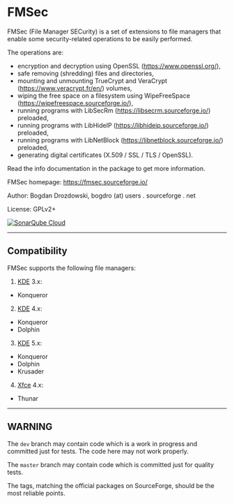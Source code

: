 # FMSec #

FMSec (File Manager SECurity) is a set of extensions to file managers that
enable some security-related operations to be easily performed.

The operations are:

-   encryption and decryption using OpenSSL (<https://www.openssl.org/>),
-   safe removing (shredding) files and directories,
-   mounting and unmounting TrueCrypt and VeraCrypt (<https://www.veracrypt.fr/en/>) volumes,
-   wiping the free space on a filesystem using WipeFreeSpace (<https://wipefreespace.sourceforge.io/>),
-   running programs with LibSecRm (<https://libsecrm.sourceforge.io/>) preloaded,
-   running programs with LibHideIP (<https://libhideip.sourceforge.io/>) preloaded,
-   running programs with LibNetBlock (<https://libnetblock.sourceforge.io/>) preloaded,
-   generating digital certificates (X.509 / SSL / TLS / OpenSSL).

Read the info documentation in the package to get more information.

FMSec homepage: <https://fmsec.sourceforge.io/>

Author: Bogdan Drozdowski, bogdro (at) users . sourceforge . net

License: GPLv2+

[![SonarQube Cloud](https://sonarcloud.io/images/project_badges/sonarcloud-light.svg)](https://sonarcloud.io/summary/new_code?id=bogdro_fmsec)

----------------------------------------------------------------

## Compatibility ##

FMSec supports the following file managers:

1.  [KDE](https://kde.org/) 3.x:
-   Konqueror

2.  [KDE](https://kde.org/) 4.x:
-   Konqueror
-   Dolphin

3.  [KDE](https://kde.org/) 5.x:
-   Konqueror
-   Dolphin
-   Krusader

4.  [Xfce](https://xfce.org/) 4.x:
-   Thunar

----------------------------------------------------------------

## WARNING ##

The `dev` branch may contain code which is a work in progress and committed just for tests. The code here may not work properly.

The `master` branch may contain code which is committed just for quality tests.

The tags, matching the official packages on SourceForge, should be the most reliable points.
